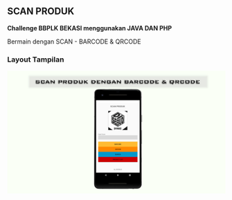 

## SCAN PRODUK

**Challenge BBPLK BEKASI menggunakan JAVA DAN PHP**

Bermain dengan SCAN - BARCODE & QRCODE

### Layout Tampilan 
![Screenshot](https://github.com/disebud/scanProduk/blob/master/ss/ss_scan_produk.jpg?raw=true)
